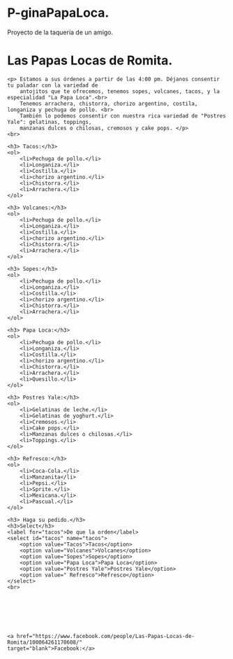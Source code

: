 # P-ginaPapaLoca.
Proyecto de la taquería de un amigo.

<!DOCTYPE html>
<html lang = "en">
<head>
    <meta charset = "UTF-8">
    <meta http-equiv="X-UA-Compatible" content="IE=edge">
    <meta name="viewport" content="width=device-width, initial-scale=1.0">
    <title>Las Papas Locas de Romita</title>
</head>
<body>
    <h1> Las Papas Locas de Romita.</h1>

    <p> Estamos a sus órdenes a partir de las 4:00 pm. Déjanos consentir tu paladar con la variedad de 
        antojitos que te ofrecemos, tenemos sopes, volcanes, tacos, y la especialidad "La Papa Loca".<br>
        Tenemos arrachera, chistorra, chorizo argentino, costila, longaniza y pechuga de pollo. <br>
        También lo podemos consentir con nuestra rica variedad de "Postres Yale": gelatinas, toppings,
        manzanas dulces o chilosas, cremosos y cake pops. </p>
    <br>

    <h3> Tacos:</h3>   
    <ol> 
        <li>Pechuga de pollo.</li>
        <li>Longaniza.</li>
        <li>Costilla.</li>
        <li>chorizo argentino.</li>
        <li>Chistorra.</li>
        <li>Arrachera.</li>
    </ol>

    <h3> Volcanes:</h3>
    <ol> 
        <li>Pechuga de pollo.</li>
        <li>Longaniza.</li>
        <li>Costilla.</li>
        <li>chorizo argentino.</li>
        <li>Chistorra.</li>
        <li>Arrachera.</li>
    </ol>

    <h3> Sopes:</h3>
    <ol> 
        <li>Pechuga de pollo.</li>
        <li>Longaniza.</li>
        <li>Costilla.</li>
        <li>chorizo argentino.</li>
        <li>Chistorra.</li>
        <li>Arrachera.</li>
    </ol>

    <h3> Papa Loca:</h3>
    <ol> 
        <li>Pechuga de pollo.</li>
        <li>Longaniza.</li>
        <li>Costilla.</li>
        <li>chorizo argentino.</li>
        <li>Chistorra.</li>
        <li>Arrachera.</li>
        <li>Quesillo.</li>
    </ol>

    <h3> Postres Yale:</h3>
    <ol> 
        <li>Gelatinas de leche.</li>
        <li>Gelatinas de yoghurt.</li>
        <li>Cremosos.</li>
        <li>Cake pops.</li>
        <li>Manzanas dulces o chilosas.</li>
        <li>Toppings.</li>
    </ol>

    <h3> Refresco:</h3>
    <ol> 
        <li>Coca-Cola.</li>
        <li>Manzanita</li>
        <li>Pepsi.</li>
        <li>Sprite.</li>
        <li>Mexicana.</li>
        <li>Pascual.</li>
    </ol>

    <h3> Haga su pedido.</h3>
    <h3>Select</h3>
    <label for="tacos">De que la orden</label>
    <select id="tacos" name="tacos">
        <option value="Tacos">Tacos</option>
        <option value="Volcanes">Volcanes</option>
        <option value="Sopes">Sopes</option>
        <option value="Papa Loca">Papa Loca</option>
        <option value="Postres Yale">Postres Yale</option>
        <option value=" Refresco">Refresco</option>
    </select>
    <br>







    <a href="https://www.facebook.com/people/Las-Papas-Locas-de-Romita/100064261170608/" 
    target="blank">Facebook:</a>
    


</body>

</html>
